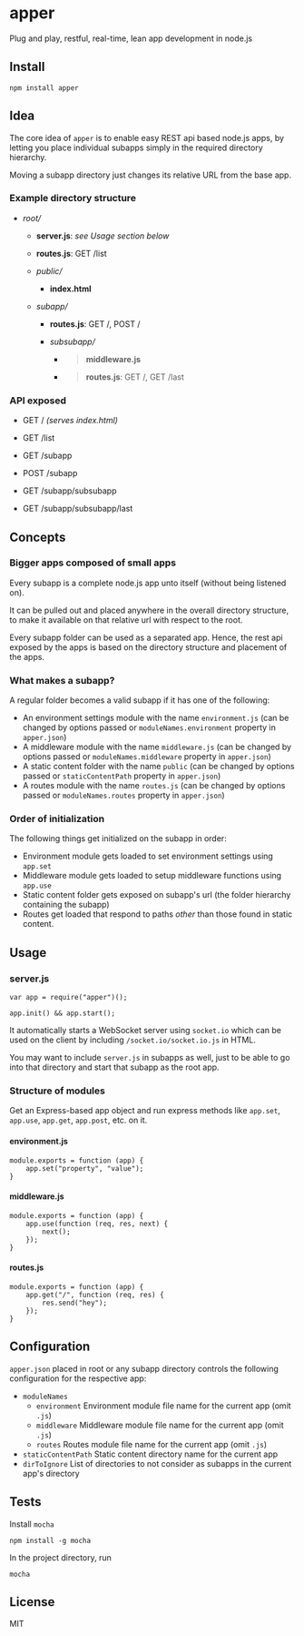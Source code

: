 apper
=====

Plug and play, restful, real-time, lean app development in node.js


Install
-------

`npm install apper`


Idea
----

The core idea of `apper` is to enable easy REST api based node.js apps, by
letting you place individual subapps simply in the required directory hierarchy.

Moving a subapp directory just changes its relative URL from the base app.


### Example directory structure

  - *root/*
    - **server.js**: *see _Usage_ section below*
    - **routes.js**: GET /list
    - *public/*
      - **index.html**

    - *subapp/*
      - **routes.js**: GET /, POST /

      - *subsubapp/*
        - > **middleware.js**
        - > **routes.js**: GET /, GET /last


### API exposed

* GET  /        _(serves index.html)_
* GET  /list

* GET  /subapp
* POST /subapp

* GET  /subapp/subsubapp
* GET  /subapp/subsubapp/last


Concepts
---------


### Bigger apps composed of small apps

Every subapp is a complete node.js app unto itself (without being listened on).

It can be pulled out and placed anywhere in the overall directory structure,
to make it available on that relative url with respect to the root.

Every subapp folder can be used as a separated app.
Hence, the rest api exposed by the apps is based on the directory structure and 
placement of the apps.


### What makes a subapp?

A regular folder becomes a valid subapp if it has one of the following:

* An environment settings module with the name `environment.js`
  (can be changed by options passed or `moduleNames.environment` property in `apper.json`)
* A middleware module with the name `middleware.js`
  (can be changed by options passed or `moduleNames.middleware` property in `apper.json`)
* A static content folder with the name `public`
  (can be changed by options passed or `staticContentPath` property in `apper.json`)
* A routes module with the name `routes.js`
  (can be changed by options passed or `moduleNames.routes` property in `apper.json`)


### Order of initialization

The following things get initialized on the subapp in order:

* Environment module gets loaded to set environment settings using `app.set` 
* Middleware module gets loaded to setup middleware functions using `app.use`
* Static content folder gets exposed on subapp's url
  (the folder hierarchy containing the subapp)
* Routes get loaded that respond to paths _other_ than those found in static
  content.


Usage
-----

### server.js

    var app = require("apper")();

    app.init() && app.start();

It automatically starts a WebSocket server using `socket.io`
which can be used on the client by including `/socket.io/socket.io.js` in HTML.

You may want to include `server.js` in subapps as well, just to be able to go
into that directory and start that subapp as the root app.


### Structure of modules

Get an Express-based app object and run express methods like 
`app.set`, `app.use`, `app.get`, `app.post`, etc. on it.

#### environment.js

    module.exports = function (app) {
        app.set("property", "value");
    }

#### middleware.js

    module.exports = function (app) {
        app.use(function (req, res, next) {
            next();
        });
    }

#### routes.js

    module.exports = function (app) {
        app.get("/", function (req, res) {
            res.send("hey");
        });
    }


Configuration
-------------

`apper.json` placed in root or any subapp directory controls the following
configuration for the respective app:
* `moduleNames`
  * `environment`
    Environment module file name for the current app (omit `.js`)
  * `middleware`
    Middleware module file name for the current app (omit `.js`)
  * `routes`
    Routes module file name for the current app (omit `.js`)
* `staticContentPath`
  Static content directory name for the current app
* `dirToIgnore`
  List of directories to not consider as subapps in the current app's directory


Tests
-----

Install `mocha`

    npm install -g mocha

In the project directory, run

    mocha


License
-------

MIT







